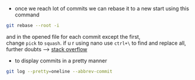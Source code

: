 - once we reach lot of commits we can rebase it to a new start using this command
```bash
git rebase --root -i
```
and in the opened file for each commit except the first, change `pick` to `squash`. if u r using nano use `ctrl+\`  to find and replace all, further doubts --> [stack overflow](https://stackoverflow.com/questions/1657017/how-to-squash-all-git-commits-into-one)

- to display commits in a pretty manner
```bash
git log --pretty=oneline --abbrev-commit
```
